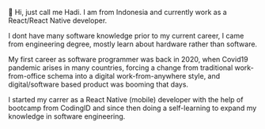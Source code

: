 👋 Hi, just call me Hadi. I am from Indonesia and currently work as a React/React Native developer.

I dont have many software knowledge prior to my current career, I came from engineering degree, mostly learn about hardware rather than software. 

My first career as software programmer was back in 2020, when Covid19 pandemic arises in many countries, forcing a change from traditional work-from-office schema into a digital work-from-anywhere style, and digital/software based product was booming that days.

I started my carrer as a React Native (mobile) developer with the help of bootcamp from CodingID and since then doing a self-learning to expand my knowledge in software engineering.


<!---
Hadipranowo/Hadipranowo is a ✨ special ✨ repository because its `README.md` (this file) appears on your GitHub profile.
You can click the Preview link to take a look at your changes.
--->
